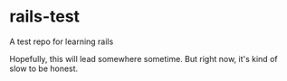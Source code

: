 # rails-test
A test repo for learning rails

Hopefully, this will lead somewhere sometime. But right now, it's kind of slow to be honest.
